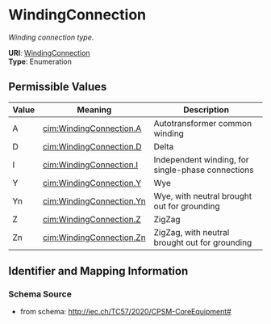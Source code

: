 # WindingConnection




_Winding connection type._



**URI**: [WindingConnection](WindingConnection)<br />
**Type**: Enumeration

## Permissible Values

| Value | Meaning | Description |
| --- | --- | --- |
| A | [cim:WindingConnection.A](http://iec.ch/TC57/CIM100#WindingConnection.A) | Autotransformer common winding |
| D | [cim:WindingConnection.D](http://iec.ch/TC57/CIM100#WindingConnection.D) | Delta |
| I | [cim:WindingConnection.I](http://iec.ch/TC57/CIM100#WindingConnection.I) | Independent winding, for single-phase connections |
| Y | [cim:WindingConnection.Y](http://iec.ch/TC57/CIM100#WindingConnection.Y) | Wye |
| Yn | [cim:WindingConnection.Yn](http://iec.ch/TC57/CIM100#WindingConnection.Yn) | Wye, with neutral brought out for grounding |
| Z | [cim:WindingConnection.Z](http://iec.ch/TC57/CIM100#WindingConnection.Z) | ZigZag |
| Zn | [cim:WindingConnection.Zn](http://iec.ch/TC57/CIM100#WindingConnection.Zn) | ZigZag, with neutral brought out for grounding |








## Identifier and Mapping Information







### Schema Source


* from schema: http://iec.ch/TC57/2020/CPSM-CoreEquipment#




